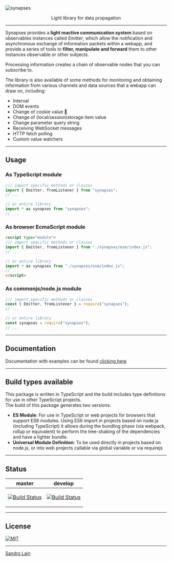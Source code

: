 ![synapses](https://raw.githubusercontent.com/sandrolain/synapses/bfd1dd3772c0aa7b8356da7404eeffac06c73174/assets/logo.svg?sanitize=true "synapses")

<p align="center">Light library for data propagation</p>

---

Synapses provides a **light reactive communication system** based on observables instances called *Emitter*, which allow the notification and asynchronous exchange of information packets within a webapp, and provide a series of tools to **filter, manipulate and forward** them to other instances observable or other subjects.

Processing information creates a chain of observable nodes that you can subscribe to.

The library is also available of some methods for monitoring and obtaining information from various channels and data sources that a webapp can draw on, including:

- Interval
- DOM events
- Change of cookie value 🍪 
- Change of (local/session)storage item value
- Change parameter query string
- Receiving WebSocket messages
- HTTP fetch polling
- Custom value watchers

---

## Usage

### As TypeScript module

```typescript
/// import specific methods or classes
import { Emitter, fromListener } from "synapses";
// ...

// or entire library
import * as synapses from "synapses";
// ...
```

### As browser EcmaScript module

```html
<script type="module">
/// import specific methods or classes
import { Emitter, fromListener } from "./synapses/esm/index.js";
// ...

// or entire library
import * as synapses from "./synapses/esm/index.js";
// ...
</script>
```

### As commonjs/node.js module

```javascript
/// import specific methods or classes
const { Emitter, fromListener } = require("synapses");
// ...

// or entire library
const synapses = require("synapses");
// ...
```

---

## Documentation

Documentation with examples can be found [clicking here](https://sandrolain.github.io/synapses/typedocs/modules/_index_.html)

---

## Build types available

This package is written in TypeScript and the build includes type definitions for use in other TypeScript projects.  
The build of this package generates two versions:
- **ES Module**: For use in TypeScript or web projects for browsers that support ES6 modules. Using ES6 import in projects based on node.js (including TypeScript) it allows during the bundling phase (via webpack, rollup or equivalent) to perform the tree-shaking of the dependencies and have a lighter bundle.
- **Universal Module Definition**: To be used directly in projects based on node.js, or into web projects callable via global variable or via requirejs

---

## Status

<table><thead><tr><th>master</th><th>develop</th></tr></thead><tbody><tr><td>

[![Build Status](https://travis-ci.org/sandrolain/synapses.svg?branch=master)](https://travis-ci.org/sandrolain/synapses)

</td><td>

[![Build Status](https://travis-ci.org/sandrolain/synapses.svg?branch=develop)](https://travis-ci.org/sandrolain/synapses)

</td></tr></tbody></table>

---

## License
[![MIT](https://img.shields.io/github/license/sandrolain/synapses)](./LICENSE)

-------------------------

[Sandro Lain](https://www.sandrolain.com/)
